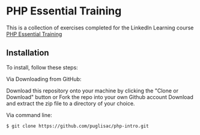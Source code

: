 # PHP Essential Training

This is a collection of exercises completed for the LinkedIn Learning course [PHP Essential Training](https://www.linkedin.com/learning/php-essential-training-2)

## Installation

To install, follow these steps:

Via Downloading from GitHub:

Download this repository onto your machine by clicking the "Clone or Download" button or Fork the repo into your own Github account Download and extract the zip file to a directory of your choice.

Via command line:

```
$ git clone https://github.com/puglisac/php-intro.git
```

